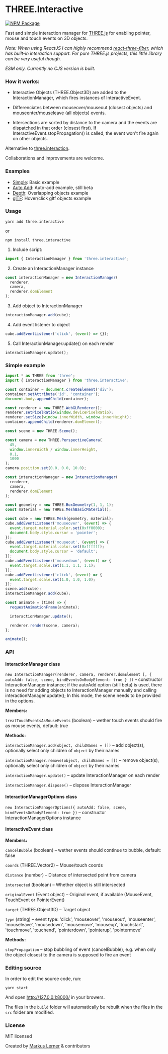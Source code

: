 # THREE.Interactive

[![NPM Package](https://img.shields.io/npm/v/three.interactive.svg?style=flat)](https://www.npmjs.com/package/three.interactive)

Fast and simple interaction manager for [THREE.js](https://github.com/mrdoob/three.js/) for enabling pointer, mouse and touch events on 3D objects.

_Note: When using ReactJS I can highly recommend [react-three-fiber](https://github.com/pmndrs/react-three-fiber), which has built-in interaction support. For pure THREE.js projects, this little library can be very useful though._

_ESM only. Currently no CJS version is built._

### How it works:

- Interactive Objects (THREE.Object3D) are added to the InteractionManager, which fires instances of InteractiveEvent.

- Differenciates between mouseover/mouseout (closest objects) and mouseenter/mouseleave (all objects) events.

- Intersections are sorted by distance to the camera and the events are dispatched in that order (closest first). If InteractiveEvent.stopPropagation() is called, the event won't fire again on other objects.

Alternative to [three.interaction](https://github.com/jasonChen1982/three.interaction.js).

Collaborations and improvements are welcome.

### Examples

- [Simple](https://dev.markuslerner.com/three.interactive/examples/simple.html): Basic example
- [Auto Add](https://dev.markuslerner.com/three.interactive/examples/auto-add.html): Auto-add example, still beta
- [Depth](https://dev.markuslerner.com/three.interactive/examples/depth.html): Overlapping objects example
- [glTF](https://dev.markuslerner.com/three.interactive/examples/gltf.html): Hover/click gltf objects example

### Usage

```console
yarn add three.interactive
```

or

```console
npm install three.interactive
```

1. Include script:

```js
import { InteractionManager } from 'three.interactive';
```

2. Create an InteractionManager instance

```js
const interactionManager = new InteractionManager(
  renderer,
  camera,
  renderer.domElement
);
```

3. Add object to InteractionManager

```js
interactionManager.add(cube);
```

4. Add event listener to object

```js
cube.addEventListener('click', (event) => {});
```

5. Call InteractionManager.update() on each render

```jsjs
interactionManager.update();
```

### Simple example

```js
import * as THREE from 'three';
import { InteractionManager } from 'three.interactive';

const container = document.createElement('div');
container.setAttribute('id', 'container');
document.body.appendChild(container);

const renderer = new THREE.WebGLRenderer();
renderer.setPixelRatio(window.devicePixelRatio);
renderer.setSize(window.innerWidth, window.innerHeight);
container.appendChild(renderer.domElement);

const scene = new THREE.Scene();

const camera = new THREE.PerspectiveCamera(
  45,
  window.innerWidth / window.innerHeight,
  0.1,
  1000
);
camera.position.set(0.0, 0.0, 10.0);

const interactionManager = new InteractionManager(
  renderer,
  camera,
  renderer.domElement
);

const geometry = new THREE.BoxGeometry(1, 1, 1);
const material = new THREE.MeshBasicMaterial();

const cube = new THREE.Mesh(geometry, material);
cube.addEventListener('mouseover', (event) => {
  event.target.material.color.set(0xff0000);
  document.body.style.cursor = 'pointer';
});
cube.addEventListener('mouseout', (event) => {
  event.target.material.color.set(0xffffff);
  document.body.style.cursor = 'default';
});
cube.addEventListener('mousedown', (event) => {
  event.target.scale.set(1.1, 1.1, 1.1);
});
cube.addEventListener('click', (event) => {
  event.target.scale.set(1.0, 1.0, 1.0);
});
scene.add(cube);
interactionManager.add(cube);

const animate = (time) => {
  requestAnimationFrame(animate);

  interactionManager.update();

  renderer.render(scene, camera);
};

animate();
```

### API

#### InteractionManager class

`new InteractionManager(renderer, camera, renderer.domElement [, { autoAdd: false, scene, bindEventsOnBodyElement: true } ])` – constructor InteractionManager instance; if the autoAdd option (still beta) is used, there is no need for adding objects to InteractionManager manually and calling interactionManager.update(); In this mode, the scene needs to be provided in the options.

**Members:**

`treatTouchEventsAsMouseEvents` (boolean) – wether touch events should fire as mouse events, default: true

**Methods:**

`interactionManager.add(object, childNames = [])` – add object(s), optionally select only children of `object` by their names

`interactionManager.remove(object, childNames = [])` – remove object(s), optionally select only children of `object` by their names

`interactionManager.update()` – update InteractionManager on each render

`interactionManager.dispose()` – dispose InteractionManager

#### InteractionManagerOptions class

`new InteractionManagerOptions({ autoAdd: false, scene, bindEventsOnBodyElement: true })` – constructor InteractionManagerOptions instance

#### InteractiveEvent class

**Members:**

`cancelBubble` (boolean) – wether events should continue to bubble, default: false

`coords` (THREE.Vector2) – Mouse/touch coords

`distance` (number) – Distance of intersected point from camera

`intersected` (boolean) – Whether object is still intersected

`originalEvent` (Event object) – Original event, if available (MouseEvent, TouchEvent or PointerEvent)

`target` (THREE.Object3D) – Target object

`type` (string) – event type: 'click', 'mouseover', 'mouseout', 'mouseenter', 'mouseleave', 'mousedown', 'mousemove', 'mouseup', 'touchstart', 'touchmove', 'touchend', 'pointerdown', 'pointerup', 'pointermove'

**Methods:**

`stopPropagation` – stop bubbling of event (cancelBubble), e.g. when only the object closest to the camera is supposed to fire an event

### Editing source

In order to edit the source code, run:

```console
yarn start
```

And open http://127.0.0.1:8000/ in your browers.

The files in the `build` folder will automatically be rebuilt when the files in the `src` folder are modified.

### License

MIT licensed

Created by [Markus Lerner](http://www.markuslerner.com) & contributors
